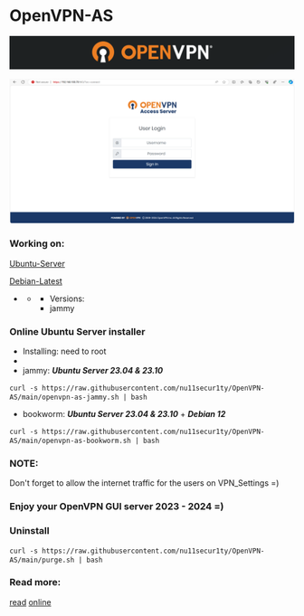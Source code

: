 # OpenVPN-AS

![](https://github.com/nu11secur1ty/OpenVPN-AS/blob/main/docs/logo-back.png)

[![](https://github.com/nu11secur1ty/OpenVPN-AS/blob/main/docs/Screenshot%202024-03-25%20171946.png)](https://www.youtube.com/watch?v=VHz5nphRYcs)

### Working on:

[Ubuntu-Server](https://ubuntu.com/download/server)

[Debian-Latest](https://www.debian.org/distrib/)

- - - Versions:
    - jammy

### Online Ubuntu Server installer

- Installing: need to root
- 
- jammy: ***Ubuntu Server 23.04 & 23.10***
```curl
curl -s https://raw.githubusercontent.com/nu11secur1ty/OpenVPN-AS/main/openvpn-as-jammy.sh | bash
```

- bookworm: ***Ubuntu Server 23.04 & 23.10*** + ***Debian 12***
```curl
curl -s https://raw.githubusercontent.com/nu11secur1ty/OpenVPN-AS/main/openvpn-as-bookworm.sh | bash
```

### NOTE:
Don't forget to allow the internet traffic for the users on VPN_Settings =)

### Enjoy your OpenVPN GUI server 2023 - 2024 =)

### Uninstall

```curl
curl -s https://raw.githubusercontent.com/nu11secur1ty/OpenVPN-AS/main/purge.sh | bash
```
### Read more:
[read](https://github.com/nu11secur1ty/OpenVPN-AS/blob/main/docs/access-server-datasheet.pdf) [online](https://openvpn.net/access-server/)
